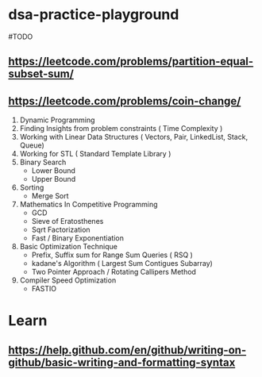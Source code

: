 # dsa-practice-playground


#TODO
## https://leetcode.com/problems/partition-equal-subset-sum/
## https://leetcode.com/problems/coin-change/


1. Dynamic Programming
2. Finding Insights from problem constraints ( Time Complexity )
3. Working with Linear Data Structures ( Vectors, Pair, LinkedList, Stack, Queue)
4. Working for STL ( Standard Template Library )
5. Binary Search
   - Lower Bound
   - Upper Bound
6. Sorting
   - Merge Sort
7. Mathematics In Competitive Programming
   - GCD
   - Sieve of Eratosthenes
   - Sqrt Factorization
   - Fast / Binary Exponentiation
8. Basic Optimization Technique
   - Prefix, Suffix sum for Range Sum Queries ( RSQ )
   - kadane's Algorithm ( Largest Sum Contigues Subarray)
   - Two Pointer Approach / Rotating Callipers Method
9. Compiler Speed Optimization
   - FASTIO


# Learn
## https://help.github.com/en/github/writing-on-github/basic-writing-and-formatting-syntax